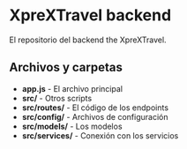 # XpreXTravel backend
El repositorio del backend the XpreXTravel.
## Archivos y carpetas
* **app.js** - El archivo principal
* **src/** - Otros scripts
* **src/routes/** - El código de los endpoints
* **src/config/** - Archivos de configuración
* **src/models/** - Los modelos
* **src/services/** - Conexión con los servicios